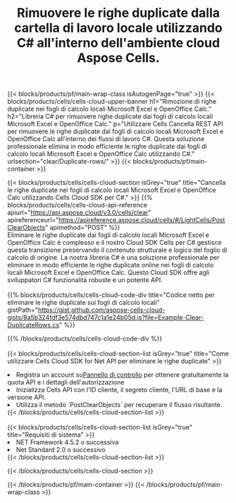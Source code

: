 ﻿---
title:  Rimuovere le righe duplicate dalla cartella di lavoro locale utilizzando C# all'interno dell'ambiente cloud Aspose Cells.
description:  API e SDK Cloud per eliminare le righe duplicate in Microsoft Excel e OpenOffice Calc utilizzando C#. Eliminare le righe duplicate nei fogli di calcolo locali con Cells Cloud SDK per C#.
---
{{< blocks/products/pf/main-wrap-class isAutogenPage="true" >}}
{{< blocks/products/cells/cells-cloud-upper-banner h1="Rimozione di righe duplicate nei fogli di calcolo locali Microsoft Excel e OpenOffice Calc." h2="Libreria C# per rimuovere righe duplicate dai fogli di calcolo locali Microsoft Excel e OpenOffice Calc." p="Utilizzare Cells Cancella REST API per rimuovere le righe duplicate dai fogli di calcolo locali Microsoft Excel e OpenOffice Calc all\'interno dei flussi di lavoro C#. Questa soluzione professionale elimina in modo efficiente le righe duplicate dai fogli di calcolo locali Microsoft Excel e OpenOffice Calc utilizzando C#." urlsection="clear/Duplicate-rows/" >}}
{{< blocks/products/pf/main-container >}}

{{< blocks/products/cells/cells-cloud-section isGrey="true" title="Cancella le righe duplicate nei fogli di calcolo locali Microsoft Excel e OpenOffice Calc utilizzando Cells Cloud SDK per C#." >}}
{{% blocks/products/cells/cells-cloud-api-reference apiurl="https://api.aspose.cloud/v3.0/cells/clear" apireferenceurl="https://apireference.aspose.cloud/cells/#/LightCells/PostClearObjects" apimethod="POST" %}}
<br/>
Eliminare le righe duplicate dai fogli di calcolo locali Microsoft Excel e OpenOffice Calc è complesso e il nostro Cloud SDK Cells per C# gestisce questa transizione preservando il contenuto strutturale e logico del foglio di calcolo di origine. La nostra libreria C# è una soluzione professionale per eliminare in modo efficiente le righe duplicate online nei fogli di calcolo locali Microsoft Excel e OpenOffice Calc. Questo Cloud SDK offre agli sviluppatori C# funzionalità robuste e un potente API.
<br/>
<br/>
{{% blocks/products/cells/cells-cloud-code-div title="Codice netto per eliminare le righe duplicate sui fogli di calcolo locali" gistPath="https://gist.github.com/aspose-cells-cloud-gists/8a5b324fdf3e574dbd747c1a1e24b05d.js?file=Example-Clear-DuplicateRows.cs" %}}
  
{{% /blocks/products/cells/cells-cloud-code-div %}}
<br/>
<br/>
{{< blocks/products/cells/cells-cloud-section-list isGrey="true" title="Come utilizzare Cells Cloud SDK for Net API per eliminare le righe duplicate" >}}
<li> Registra un account su<a href="https://dashboard.aspose.cloud/">Pannello di controllo</a> per ottenere gratuitamente la quota API e i dettagli dell'autorizzazione</li>
<li>Inizializza Cells API con l'ID cliente, il segreto cliente, l'URL di base e la versione API.</li>
<li>Utilizza il metodo `PostClearObjects` per recuperare il flusso risultante.</li>
{{< /blocks/products/cells/cells-cloud-section-list >}}
<br/>
<br/>
{{< blocks/products/cells/cells-cloud-section-list isGrey="true" title="Requisiti di sistema" >}}
<li>NET Framework 4.5.2 o successiva</li>
<li>Net Standard 2.0 o successivo</li>
{{< /blocks/products/cells/cells-cloud-section-list >}}

{{< /blocks/products/cells/cells-cloud-section >}}

{{< /blocks/products/pf/main-container >}}
{{< /blocks/products/pf/main-wrap-class >}}
